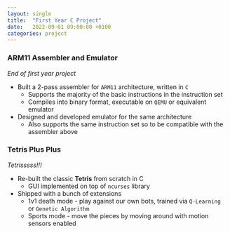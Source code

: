 ```yaml
---
layout: single
title:  "First Year C Project"
date:   2022-09-01 09:00:00 +0100
categories: project
---
```


### ARM11 Assembler and Emulator
*End of first year project*

- Built a 2-pass assembler for `ARM11` architecture, written in `C`
  - Supports the majority of the basic instructions in the instruction set
  - Compiles into binary format, executable on `QEMU` or equivalent emulator
- Designed and developed emulator for the same architecture
  - Also supports the same instruction set so to be compatible with the assembler above

### Tetris Plus Plus
*Tetrisssss!!!*

- Re-built the classic **Tetris** from scratch in C
  - GUI implemented on top of `ncurses` library
- Shipped with a bunch of extensions
  - 1v1 death mode - play against our own bots, trained via `Q-Learning` or `Genetic Algorithm`
  - Sports mode - move the pieces by moving around with motion sensors enabled 